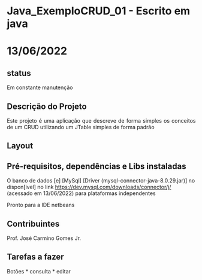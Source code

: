 # Java_ExemploCRUD_01 - Escrito em java
# 13/06/2022

## status 
Em constante manutenção 

## Descrição do Projeto
<p align="justify"> Este projeto é uma aplicação que descreve de forma simples os conceitos de um CRUD  utilizando um JTable simples de forma padrão </p>

## Layout 


## Pré-requisitos, dependências e Libs instaladas 
O banco de dados [e] [MySql] [Driver (mysql-connector-java-8.0.29.jar)] no dispon[ivel] no link https://dev.mysql.com/downloads/connector/j/ (acessado em 13/06/2022)
para plataformas independentes 

Pronto para a IDE netbeans 

## Contribuintes
Prof. José Carmino Gomes Jr.

## Tarefas a fazer 
Botões 
    * consulta 
    * editar 


